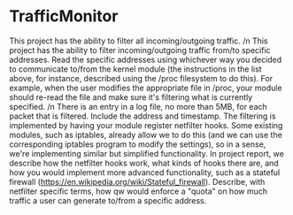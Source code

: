 # TrafficMonitor
This project has the ability to filter all incoming/outgoing traffic. /n
This project has the ability to filter incoming/outgoing traffic from/to specific addresses. Read the specific addresses using whichever way you decided to communicate to/from the kernel module (the instructions in the list above, for instance, described using the /proc filesystem to do this). For example, when the user modifies the appropriate file in /proc, your module should re-read the file and make sure it's filtering what is currently specified. /n
There is an entry in a log file, no more than 5MB, for each packet that is filtered. Include the address and timestamp. 
The filtering is implemented by having your module register netfilter hooks. Some existing modules, such as iptables, already allow we to do this (and we can use the corresponding iptables program to modify the settings), so in a sense, we're implementing similar but simplified functionality.
In project report, we describe how the netfilter hooks work, what kinds of hooks there are, and how you would implement more advanced functionality, such as a stateful firewall (https://en.wikipedia.org/wiki/Stateful_firewall).
Describe, with netfilter specific terms, how qw would enforce a "quota" on how much traffic a user can generate to/from a specific address.
